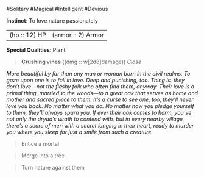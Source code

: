 #Solitary #Magical #Intelligent #Devious

**Instinct**: To love nature passionately

|       |         |
| ----- | ------- |
| (hp :: 12) HP | (armor :: 2) Armor |

**Special Qualities**: Plant

> **Crushing vines** ((dmg :: w[2d8]damage))
> *Close*

*More beautiful by far than any man or woman born in the civil realms. To gaze upon one is to fall in love. Deep and punishing, too. Thing is, they don’t love—not the fleshy folk who often find them, anyway. Their love is a primal thing, married to the woods—to a great oak that serves as home and mother and sacred place to them. It’s a curse to see one, too, they’ll never love you back. No matter what you do. No matter how you pledge yourself to them, they’ll always spurn you. If ever their oak comes to harm, you’ve not only the dryad’s wrath to contend with, but in every nearby village there’s a score of men with a secret longing in their heart, ready to murder you where you sleep for just a smile from such a creature.*

>Entice a mortal

>Merge into a tree

>Turn nature against them
